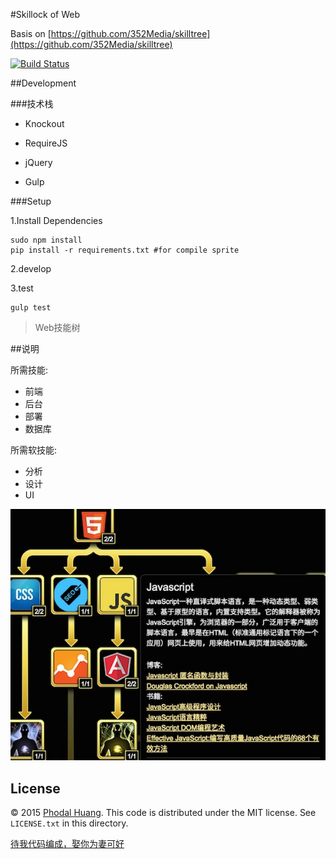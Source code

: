 #Skillock of Web

Basis on [https://github.com/352Media/skilltree](https://github.com/352Media/skilltree)

[![Build Status](https://travis-ci.org/phodal/skillock.svg?branch=gh-pages)](https://travis-ci.org/phodal/skillock)

##Development

###技术栈

 - Knockout
 - RequireJS
 - jQuery

 - Gulp

###Setup

1.Install Dependencies

    sudo npm install
    pip install -r requirements.txt #for compile sprite
    
2.develop
    
3.test
    
    gulp test

> Web技能树

##说明

所需技能:

 - 前端
 - 后台
 - 部署
 - 数据库
 
所需软技能:
 
  - 分析
  - 设计
  - UI

![Screen shot](./screenshot.jpg)

## License

© 2015 [Phodal Huang](http://www.phodal.com). This code is distributed under the MIT license. See `LICENSE.txt` in this directory.

[待我代码编成，娶你为妻可好](http://www.xuntayizhan.com/person/ji-ke-ai-qing-zhi-er-shi-dai-wo-dai-ma-bian-cheng-qu-ni-wei-qi-ke-hao-wan/)
